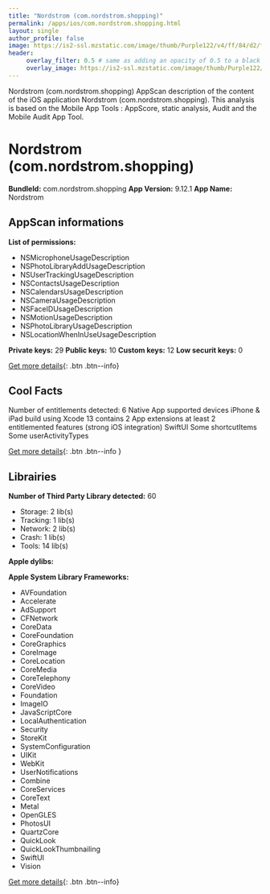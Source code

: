 ```yaml
---
title: "Nordstrom (com.nordstrom.shopping)"
permalink: /apps/ios/com.nordstrom.shopping.html
layout: single
author_profile: false
image: https://is2-ssl.mzstatic.com/image/thumb/Purple122/v4/ff/84/d2/ff84d2d9-8650-bbc7-933f-bea5f48334d6/AppIcon-1x_U007emarketing-0-7-0-85-220.png/512x512bb.jpg
header: 
     overlay_filter: 0.5 # same as adding an opacity of 0.5 to a black background
     overlay_image: https://is2-ssl.mzstatic.com/image/thumb/Purple122/v4/ff/84/d2/ff84d2d9-8650-bbc7-933f-bea5f48334d6/AppIcon-1x_U007emarketing-0-7-0-85-220.png/512x512bb.jpg
---
```

Nordstrom (com.nordstrom.shopping) AppScan description of the content of the iOS application Nordstrom (com.nordstrom.shopping). This analysis is based on the Mobile App Tools : AppScore, static analysis, Audit and the Mobile Audit App Tool.

# Nordstrom (com.nordstrom.shopping)

**BundleId:** com.nordstrom.shopping
**App Version:** 9.12.1
**App Name:** Nordstrom


## AppScan informations 

**List of permissions:** 
- NSMicrophoneUsageDescription
- NSPhotoLibraryAddUsageDescription
- NSUserTrackingUsageDescription
- NSContactsUsageDescription
- NSCalendarsUsageDescription
- NSCameraUsageDescription
- NSFaceIDUsageDescription
- NSMotionUsageDescription
- NSPhotoLibraryUsageDescription
- NSLocationWhenInUseUsageDescription
  
  
**Private keys:** 29
**Public keys:** 10
**Custom keys:** 12
**Low securit keys:** 0
  
[Get more details](/pricing.html){: .btn .btn--info}

## Cool Facts

Number of entitlements detected: 6
Native App
supported devices iPhone & iPad
build using Xcode 13
contains 2 App extensions
at least 2 entitlemented features (strong iOS integration)
SwiftUI
Some shortcutItems 
Some userActivityTypes
  
[Get more details](/pricing.html){: .btn .btn--info }

## Librairies 
**Number of Third Party Library detected:** 60
- Storage: 2 lib(s)
- Tracking: 1 lib(s)
- Network: 2 lib(s)
- Crash: 1 lib(s)
- Tools: 14 lib(s)


**Apple dylibs:**


**Apple System Library Frameworks:**
- AVFoundation
- Accelerate
- AdSupport
- CFNetwork
- CoreData
- CoreFoundation
- CoreGraphics
- CoreImage
- CoreLocation
- CoreMedia
- CoreTelephony
- CoreVideo
- Foundation
- ImageIO
- JavaScriptCore
- LocalAuthentication
- Security
- StoreKit
- SystemConfiguration
- UIKit
- WebKit
- UserNotifications
- Combine
- CoreServices
- CoreText
- Metal
- OpenGLES
- PhotosUI
- QuartzCore
- QuickLook
- QuickLookThumbnailing
- SwiftUI
- Vision


  
[Get more details](/pricing.html){: .btn .btn--info}

